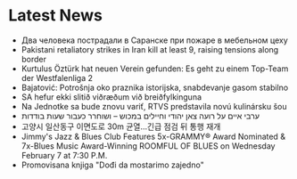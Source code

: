 # Latest News
-  Два человека пострадали в Саранске при пожаре в мебельном цеху
-  Pakistani retaliatory strikes in Iran kill at least 9, raising tensions along border
-  Kurtulus Öztürk hat neuen Verein gefunden: Es geht zu einem Top-Team der Westfalenliga 2
-  Bajatović: Potrošnja oko praznika istorijska, snabdevanje gasom stabilno
-  SA hefur ekki slitið viðræðum við breiðfylkinguna
-  Na Jednotke sa bude znovu variť, RTVS predstavila novú kulinársku šou
-  ערבי איים על רועה צאן יהודי וחיילים במכוש – ושוחרר כעבור שעות בודדות
-  고양시 일산동구 이면도로 30m 균열…긴급 점검 뒤 통행 재개
-  Jimmy's Jazz & Blues Club Features 5x-GRAMMY® Award Nominated & 7x-Blues Music Award-Winning ROOMFUL OF BLUES on Wednesday February 7 at 7:30 P.M.
-  Promovisana knjiga "Dođi da mostarimo zajedno"
